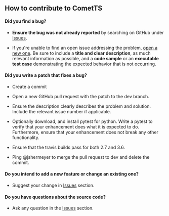  ## How to contribute to CometTS

#### **Did you find a bug?**

* **Ensure the bug was not already reported** by searching on GitHub under [Issues](https://github.com/CosmiQ/CometTS/issues).

* If you're unable to find an open issue addressing the problem, [open a new one](https://github.com/CosmiQ/CometTS/issues/new). Be sure to include a **title and clear description**, as much relevant information as possible, and a **code sample** or an **executable test case** demonstrating the expected behavior that is not occurring.

#### **Did you write a patch that fixes a bug?**

* Create a commit

* Open a new GitHub pull request with the patch to the dev branch.

* Ensure the description clearly describes the problem and solution. Include the relevant issue number if applicable.

* Optionally download, and install pytest for python. Write a pytest to verify that your enhancement does what it is expected to do. Furthermore, ensure that your enhancement does not break any other functionality.

* Ensure that the travis builds pass for both 2.7 and 3.6.

* Ping @jshermeyer to merge the pull request to dev and delete the commit.


#### **Do you intend to add a new feature or change an existing one?**

* Suggest your change in [Issues](https://github.com/CosmiQ/CometTS/issues) section.

#### **Do you have questions about the source code?**

* Ask any question in the [Issues](https://github.com/CosmiQ/CometTS/issues) section.
